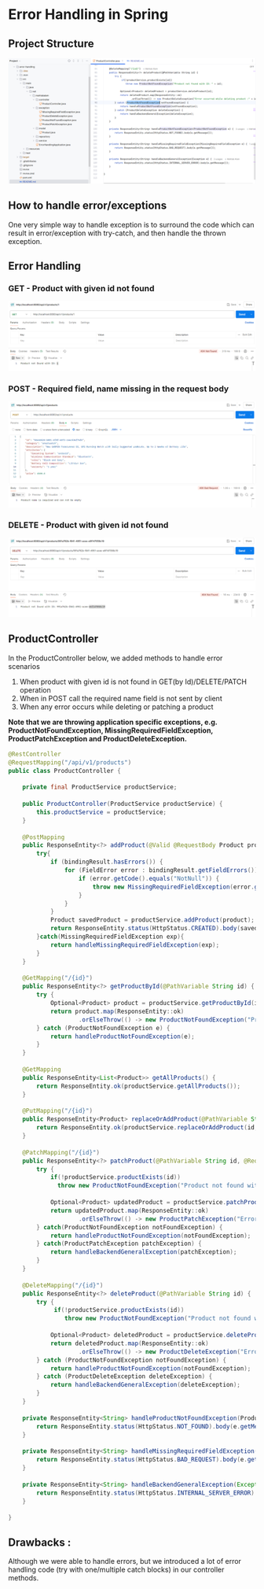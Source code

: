 # Error Handling in Spring

## Project Structure

!["Project Structure"](images/project.png)

## How to handle error/exceptions

One very simple way to handle exception is to surround the code which can result in error/exception with try-catch, and then handle the thrown exception.

## Error Handling

### GET - Product with given id not found

!["Product with given id not found"](images/error-1.png)

### POST - Required field, name missing in the request body

!["Required field missing in request body"](images/error-2.png)

### DELETE - Product with given id not found

!["Product with given id not found"](images/error-3.png)


## ProductController

In the ProductController below, we added methods to handle error scenarios 

1. When product with given id is not found in GET(by Id)/DELETE/PATCH operation
2. When in POST call the required name field is not sent by client
3. When any error occurs while deleting or patching a product 

**Note that we are throwing application specific exceptions, e.g. ProductNotFoundException, MissingRequiredFieldException, ProductPatchException and ProductDeleteException.**

```java
@RestController
@RequestMapping("/api/v1/products")
public class ProductController {

    private final ProductService productService;

    public ProductController(ProductService productService) {
        this.productService = productService;
    }

    @PostMapping
    public ResponseEntity<?> addProduct(@Valid @RequestBody Product product, BindingResult bindingResult) {
        try{
            if (bindingResult.hasErrors()) {
                for (FieldError error : bindingResult.getFieldErrors()) {
                    if (error.getCode().equals("NotNull")) {
                        throw new MissingRequiredFieldException(error.getDefaultMessage());
                    }
                }
            }
            Product savedProduct = productService.addProduct(product);
            return ResponseEntity.status(HttpStatus.CREATED).body(savedProduct);
        }catch(MissingRequiredFieldException exp){
            return handleMissingRequiredFieldException(exp);
        }
    }

    @GetMapping("/{id}")
    public ResponseEntity<?> getProductById(@PathVariable String id) {
        try {
            Optional<Product> product = productService.getProductById(id);
            return product.map(ResponseEntity::ok)
                    .orElseThrow(() -> new ProductNotFoundException("Product not found with ID: " + id));
        } catch (ProductNotFoundException e) {
            return handleProductNotFoundException(e);
        }
    }

    @GetMapping
    public ResponseEntity<List<Product>> getAllProducts() {
        return ResponseEntity.ok(productService.getAllProducts());
    }

    @PutMapping("/{id}")
    public ResponseEntity<Product> replaceOrAddProduct(@PathVariable String id, @RequestBody Product product) {
        return ResponseEntity.ok(productService.replaceOrAddProduct(id, product));
    }

    @PatchMapping("/{id}")
    public ResponseEntity<?> patchProduct(@PathVariable String id, @RequestBody Map<String, Object> updates) {
        try {
            if(!productService.productExists(id))
              throw new ProductNotFoundException("Product not found with ID: " + id);

            Optional<Product> updatedProduct = productService.patchProduct(id, updates);
            return updatedProduct.map(ResponseEntity::ok)
                    .orElseThrow(() -> new ProductPatchException("Error occurred while updating product :" + id));
        } catch(ProductNotFoundException notFoundException) {
            return handleProductNotFoundException(notFoundException);
        } catch(ProductPatchException patchException) {
            return handleBackendGeneralException(patchException);
        }
    }

    @DeleteMapping("/{id}")
    public ResponseEntity<?> deleteProduct(@PathVariable String id) {
        try {
             if(!productService.productExists(id))
                throw new ProductNotFoundException("Product not found with ID: " + id);

            Optional<Product> deletedProduct = productService.deleteProduct(id);
            return deletedProduct.map(ResponseEntity::ok)
                    .orElseThrow(() -> new ProductDeleteException("Error occurred while deleting product :" + id));
        } catch (ProductNotFoundException notFoundException) {
            return handleProductNotFoundException(notFoundException);
        } catch (ProductDeleteException deleteException) {
            return handleBackendGeneralException(deleteException);
        }
    }

    private ResponseEntity<String> handleProductNotFoundException(ProductNotFoundException e) {
        return ResponseEntity.status(HttpStatus.NOT_FOUND).body(e.getMessage());
    }

    private ResponseEntity<String> handleMissingRequiredFieldException(MissingRequiredFieldException e) {
        return ResponseEntity.status(HttpStatus.BAD_REQUEST).body(e.getMessage());
    }

    private ResponseEntity<String> handleBackendGeneralException(Exception e) {
        return ResponseEntity.status(HttpStatus.INTERNAL_SERVER_ERROR).body(e.getMessage());
    }

}
```

## Drawbacks :

Although we were able to handle errors, but we introduced a lot of error handling code (try with one/multiple catch blocks) in our controller methods.

